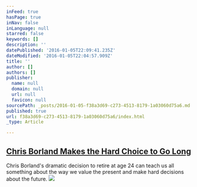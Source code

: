 ```yaml
---
inFeed: true
hasPage: true
inNav: false
inLanguage: null
starred: false
keywords: []
description: ''
datePublished: '2016-01-05T22:09:41.235Z'
dateModified: '2016-01-05T22:04:57.909Z'
title: ''
author: []
authors: []
publisher:
  name: null
  domain: null
  url: null
  favicon: null
sourcePath: _posts/2016-01-05-f38a3d69-c273-4513-8179-1a03060d75a6.md
published: true
url: f38a3d69-c273-4513-8179-1a03060d75a6/index.html
_type: Article

---
```

## [Chris Borland Makes the Hard Choice to Go Long][0]

Chris Borland's dramatic decision to retire at age 24 can teach us all something about the way we value the present and make hard decisions about the future.
![](https://the-grid-user-content.s3-us-west-2.amazonaws.com/8dfcec2e-4d54-4264-88ed-bebc8328786d.jpg)

[0]: http://www8.gsb.columbia.edu/ideas-at-work/publication/1736